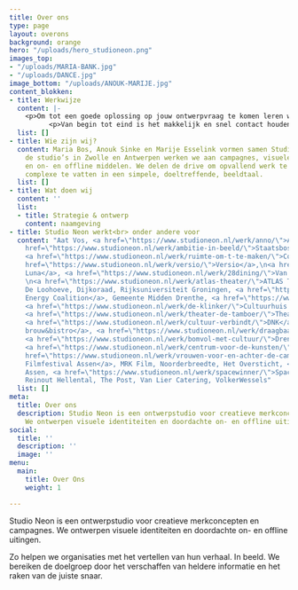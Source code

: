 ```yaml
---
title: Over ons
type: page
layout: overons
background: orange
hero: "/uploads/hero_studioneon.png"
images_top:
- "/uploads/MARIA-BANK.jpg"
- "/uploads/DANCE.jpg"
image_bottom: "/uploads/ANOUK-MARIJE.jpg"
content_blokken:
- title: Werkwijze
  content: |-
    <p>Om tot een goede oplossing op jouw ontwerpvraag te komen leren we de organisatie eerst graag goed kennen. We gaan in gesprek, stellen vragen en kaderen zo samen de behoefte. Na de ontwerpfase presenteren we een sterk concept en verrassende uitingen die met oog voor detail zijn ontworpen.</p>
          <p>Van begin tot eind is het makkelijk en snel contact houden.</p>
  list: []
- title: Wie zijn wij?
  content: Maria Bos, Anouk Sinke en Marije Esselink vormen samen Studio Neon. Vanuit
    de studio’s in Zwolle en Antwerpen werken we aan campagnes, visuele identiteiten
    en on- en offline middelen. We delen de drive om opvallend werk te maken. Het
    complexe te vatten in een simpele, doeltreffende, beeldtaal.
  list: []
- title: Wat doen wij
  content: ''
  list:
  - title: Strategie & ontwerp
    content: naamgeving
- title: Studio Neon werkt<br> onder andere voor
  content: "Aat Vos, <a href=\"https://www.studioneon.nl/werk/anno/\">ANNO</a>, <a
    href=\"https://www.studioneon.nl/werk/ambitie-in-beeld/\">Staatsbosbeheer</a>,
    <a href=\"https://www.studioneon.nl/werk/ruimte-om-t-te-maken/\">Co</a>, \n<a
    href=\"https://www.studioneon.nl/werk/versio/\">Versio</a>,\n<a href=\"https://www.studioneon.nl/werk/programmeur-samensteller-en-curator/\">Blue
    Luna</a>, <a href=\"https://www.studioneon.nl/werk/28dining/\">Van der Valk Assen</a>,
    \n<a href=\"https://www.studioneon.nl/werk/atlas-theater/\">ATLAS Theater</a>,
    De Loohoeve, Dijkoraad, Rijksuniversiteit Groningen, <a href=\"https://www.studioneon.nl/werk/energiek-geel-met-een-punch-in-the-face-blauw/\">New
    Energy Coalition</a>, Gemeente Midden Drenthe, <a href=\"https://www.studioneon.nl/werk/conversies/\">Conversies.nl</a>,
    <a href=\"https://www.studioneon.nl/werk/de-klinker/\">Cultuurhuis De Klinker</a>,
    <a href=\"https://www.studioneon.nl/werk/theater-de-tamboer/\">Theater De Tamboer,
    <a href=\"https://www.studioneon.nl/werk/cultuur-verbindt/\">DNK</a>, \n<a href=\"https://www.studioneon.nl/werk/dit-is-dokjard/\">Dokjard
    brouw&bistro</a>, <a href=\"https://www.studioneon.nl/werk/draagbaar/\">Draagbaar</a>,
    <a href=\"https://www.studioneon.nl/werk/bomvol-met-cultuur/\">Drentse Theaters</a>,
    <a href=\"https://www.studioneon.nl/werk/centrum-voor-de-kunsten/\">ICO</a>, <a
    href=\"https://www.studioneon.nl/werk/vrouwen-voor-en-achter-de-camera/\">Internationaal
    Filmfestival Assen</a>, MRK Film, Noorderbreedte, Het Oversticht, <a href=\"https://www.studioneon.nl/werk/festival-vibes/</a>Preuvenement
    Assen, <a href=\"https://www.studioneon.nl/werk/spacewinner/\">Spacewinner</a>,
    Reinout Hellental, The Post, Van Lier Catering, VolkerWessels"
  list: []
meta:
  title: Over ons
  description: Studio Neon is een ontwerpstudio voor creatieve merkconcepten en campagnes.
    We ontwerpen visuele identiteiten en doordachte on- en offline uitingen.
social:
  title: ''
  description: ''
  image: ''
menu:
  main:
    title: Over Ons
    weight: 1

---
```

Studio Neon is een ontwerpstudio voor creatieve merkconcepten en campagnes. We ontwerpen visuele identiteiten en doordachte on- en offline uitingen.

Zo helpen we organisaties met het vertellen van hun verhaal. In beeld. We bereiken de doelgroep door het verschaffen van heldere informatie en het raken van de juiste snaar.